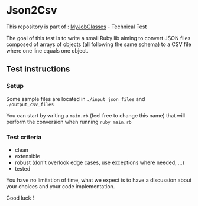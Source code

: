 # Json2Csv

This repository is part of : [MyJobGlasses](https://www.myjobglasses.com/) - Technical Test

The goal of this test is to write a small Ruby lib aiming to convert JSON files composed of arrays of objects (all following the same schema) to a CSV file where one line equals one object.

## Test instructions
### Setup

Some sample files are located in `./input_json_files` and  `./output_csv_files`

You can start by writing a `main.rb` (feel free to change this name) that will perform the conversion when running `ruby main.rb`

### Test criteria
- clean
- extensible
- robust (don't overlook edge cases, use exceptions where needed, ...)
- tested

You have no limitation of time, what we expect is to have a discussion about your choices and your code implementation.

Good luck !
